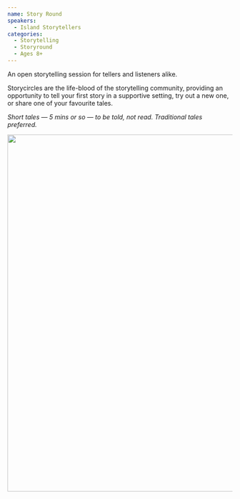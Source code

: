 ```yaml
---
name: Story Round
speakers:
  - Island Storytellers
categories:
  - Storytelling
  - Storyround
  - Ages 8+
---
```


An open storytelling session for tellers and listeners alike.

Storycircles are the life-blood of the storytelling community, providing an opportunity to tell your first story in a supportive setting, try out a new one, or share one of your favourite tales.

*Short tales — 5 mins or so — to be told, not read. Traditional tales preferred.*

<img src="../../assets/images/story_circle-in-progress.jpeg" width=800 />

